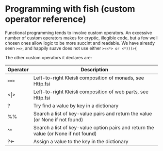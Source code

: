 Programming with fish (custom operator reference)
=================================================

Functional programming tends to involve custom operators. An excessive number of custom operators makes for cryptic, illegible code, but a few well chosen ones allow logic to be more succint and readable. We have already seen `>=>`, and happily suave does not use either `><<*> or <*)))>{`

The other custom operators it declares are:

| Operator | Description |
| ---------|-------------|
| `>=>`    | Left-to-right Kleisli composition of monads, see Http.fsi
|<&#124;>  | Left-to-right Kleisli composition of web parts, see Http.fsi
|?         | Try find a value by key in a dictionary
|%%        | Search a list of key-value pairs and return the value (or None if not found)
|^^        | Search a list of key-value option pairs and return the value (or None if not found)
|?<-       | Assign a value to the key in the dictionary